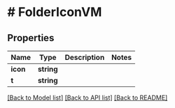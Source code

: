 # # FolderIconVM

## Properties

Name | Type | Description | Notes
------------ | ------------- | ------------- | -------------
**icon** | **string** |  |
**t** | **string** |  |

[[Back to Model list]](../../README.md#models) [[Back to API list]](../../README.md#endpoints) [[Back to README]](../../README.md)
